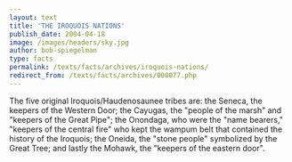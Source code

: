 ```yaml
---
layout: text
title: 'THE IROQUOIS NATIONS'
publish_date: 2004-04-18
image: /images/headers/sky.jpg
author: bob-spiegelman
type: facts
permalink: /texts/facts/archives/iroquois-nations/
redirect_from: /texts/facts/archives/000077.php
---
```


The five original Iroquois/Haudenosaunee tribes are: the Seneca, the keepers of the Western Door; the Cayugas, the "people of the marsh" and "keepers of the Great Pipe"; the Onondaga, who were the "name bearers," "keepers of the central fire" who kept the wampum belt that contained the history of the Iroquois; the Oneida, the "stone people" symbolized by the Great Tree; and lastly the Mohawk, the "keepers of the eastern door".
